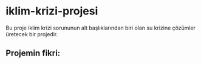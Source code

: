# iklim-krizi-projesi
Bu proje iklim krizi sorununun alt başlıklarından biri olan su krizine çözümler üretecek bir projedir.

## Projemin fikri:
> 
